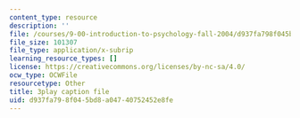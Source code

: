 ```yaml
---
content_type: resource
description: ''
file: /courses/9-00-introduction-to-psychology-fall-2004/d937fa798f045bd8a04740752452e8fe_10494.vtt
file_size: 101307
file_type: application/x-subrip
learning_resource_types: []
license: https://creativecommons.org/licenses/by-nc-sa/4.0/
ocw_type: OCWFile
resourcetype: Other
title: 3play caption file
uid: d937fa79-8f04-5bd8-a047-40752452e8fe
---
```

